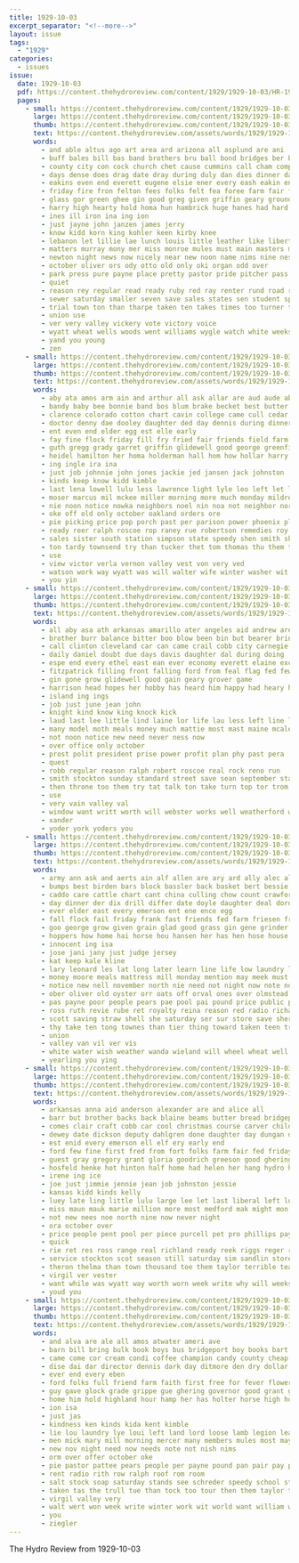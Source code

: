 ```yaml
---
title: 1929-10-03
excerpt_separator: "<!--more-->"
layout: issue
tags:
  - "1929"
categories:
  - issues
issue:
  date: 1929-10-03
  pdf: https://content.thehydroreview.com/content/1929/1929-10-03/HR-1929-10-03.pdf
  pages:
    - small: https://content.thehydroreview.com/content/1929/1929-10-03/small/HR-1929-10-03-01.jpg
      large: https://content.thehydroreview.com/content/1929/1929-10-03/large/HR-1929-10-03-01.jpg
      thumb: https://content.thehydroreview.com/content/1929/1929-10-03/thumbnails/HR-1929-10-03-01.jpg
      text: https://content.thehydroreview.com/assets/words/1929/1929-10-03/HR-1929-10-03-01.txt
      words:
        - and able altus ago art area ard arizona all asplund are ani
        - buff bales bill bas band brothers bru ball bond bridges ber blacks bridge baker buster bath bible bidding bank black both beat back bridgeport burrs barbe best born battle basket bills boys bright bros bue but baptist begin blew bean bride better butler brought been big bost burtis business busi
        - county city con cock church chet cause cummins call cham company council cor collin collier cody cording court cartwright car christian cedar cot chamber chief crete cole cost custer colonel comer cover constant corners come cotton clinton carpenter charles cry cox clery came cue carry chest
        - days dense does drag date dray during duly dan dies dinner day deal done ditmore down dee ditch daughter denton desire doing
        - eakins even end everett eugene elsie ener every eash eakin ent earl est eye ethel
        - friday fire fron felton fees folks felt fea foree farm fair friesen frank ford fellow for forrest fall fill full field from first frid fountain found foote fred fund frost few
        - glass gor green ghee gin good greg given griffin geary grounds grow getting grail grange guest ger general gas guthrie game gener gun gram george gher goes gordon glidewell goss grant grower
        - harry high hearty hold homa hun hambrick huge hanes had hard homer hurt hydro hora hand herbert has honie him house har happy hour home hall held hull harty her han heidebrecht henry
        - ines ill iron ina ing ion
        - just jayne john janzen james jerry
        - know kidd korn king kohler keen kirby knee
        - lebanon let lillie lae lunch louis little leather like liberty left lat latter levy leader later line live lees lede last league lionel
        - matters murray mony mer miss monroe mules must main masters milo measles much man mier mand monday men more may mas mckee made members mosier mann
        - newton night news now nicely near new noon name nims nine ness nor nees needs not
        - october oliver ors ody otto old only oki organ odd over
        - park press pure payne place pretty pastor pride pitcher pass pari past pers ply pullman pany part present pare patterson proud pro pack post people pound pain par pete president pat public
        - quiet
        - reason rey regular read ready ruby red ray renter rund road ran rally reno rinearson rood roy run roll
        - sewer saturday smaller seven save sales states sen student space sabbath stallings sand spring set speaker soon speech slight she season six serr sun sher strong spies second sit school store see steel seed stands sar score sister swift say show speed son standard struck speak september scott swed stalls sunday short sweeney surprise saw said special sard summer stead state sale such sublet
        - trial town ton than tharpe taken ten takes times too turner tes tong talk tom them tat ties then the take tice tal texas thousand thomas
        - union use
        - ver very valley vickery vote victory voice
        - wyatt wheat wells woods went williams wygle watch white weeks with worth want wilson won wat was weatherford weather worthy whitson win winner will week whistle walter works wimberly wind work war well water winter
        - yand you young
        - zen
    - small: https://content.thehydroreview.com/content/1929/1929-10-03/small/HR-1929-10-03-02.jpg
      large: https://content.thehydroreview.com/content/1929/1929-10-03/large/HR-1929-10-03-02.jpg
      thumb: https://content.thehydroreview.com/content/1929/1929-10-03/thumbnails/HR-1929-10-03-02.jpg
      text: https://content.thehydroreview.com/assets/words/1929/1929-10-03/HR-1929-10-03-02.txt
      words:
        - aby ata amos arm ain and arthur all ask allar are aud aude abel area august ane aly
        - bandy baby bee bonnie band bos blum brake becket best butter ball been boschert byrum but bassler bert bout bring bernard boy bunch brinks boucher breed braly bird blackwell
        - clarence colorado cotton chart cavin college came cull cedar corn cry carver cox champlin city chet crail church caddo carl come car cold cody
        - doctor denny dae dooley daughter ded day dennis during dinner drilling doing dora
        - ent even end elder egg est elle early
        - fay fine flock friday fill fry fried fair friends field farm for folks fresh ford fred from
        - guth gregg grady garret griffin glidewell good george greenfield german gas gun
        - heidel hamilton her homa holderman hall hom how hollar harry has hanson hada hydro herndon hight home hin had hea howard hinder
        - ing ingle ira ina
        - just job johnnie john jones jackie jed jansen jack johnston
        - kinds keep know kidd kimble
        - last lena lowell lulu less lawrence light lyle leo left let look lum
        - moser marcus mil mckee miller morning more much monday mildred milton mound merry manning many monty mons millet mar mir made must miss
        - nie noon notice nowka neighbors noel nin noa not neighbor north night now nees
        - oke off old only october oakland orders ore
        - pie picking price pop porch past per parison power phoenix plum pure proud pounds palen patrick
        - ready reer ralph roscoe rop raney rue robertson remedies roy
        - sales sister south station simpson state speedy shen smith shorter schol suda sick sim seen shanks sale sept special short saturday son see six said sat sunday sturgill scott school seven simmons staples standard service samuel supper sion
        - ton tardy townsend try than tucker thet tom thomas thu them tillman too trial tin times table the tell thelma theron texas trull tie
        - use
        - view victor verla vernon valley vest von very ved
        - watson work way wyatt was will walter wife winter washer wit with wheat weatherford west wil wright welton wonder ware week worley wiley whitefield warm wykert while weeks weather
        - you yin
    - small: https://content.thehydroreview.com/content/1929/1929-10-03/small/HR-1929-10-03-03.jpg
      large: https://content.thehydroreview.com/content/1929/1929-10-03/large/HR-1929-10-03-03.jpg
      thumb: https://content.thehydroreview.com/content/1929/1929-10-03/thumbnails/HR-1929-10-03-03.jpg
      text: https://content.thehydroreview.com/assets/words/1929/1929-10-03/HR-1929-10-03-03.txt
      words:
        - all aby asa ath arkansas amarillo ater angeles aid andrew are ade alexander ayre ash alley american ask amos and ano able
        - brother burr balance bitter boo blow been bin but bearer bring brillant bradley bitterly bound bale best bill better bryan bollinger burns blaine boss bot binger ballot business bis
        - call clinton cleveland car can came crail cobb city carnegie cover change chick cream curb company conkling cotton capes comfort clay course congress cleo cheek christmas come cost cope crim
        - daily daniel doubt due days davis daughter dal during doing
        - espe end every ethel east ean ever economy everett elaine excellent
        - fitzpatrick filling front falling ford from feal flag fed few friends fort fair for first felton famous
        - gin gone grow glidewell good gain geary grover game
        - harrison head hopes her hobby has heard him happy had heary hope hydro hugh henry
        - island ing ings
        - job just june jean john
        - knight kind know king knock kick
        - laud last lee little lind laine lor life lau less left line linger look later lights let lea long light learn
        - many model moth meals money much mattie most mast maine mcalester miller mention more mulligan magnolia marshall mews miss must mar meal miles meter milk mena made
        - not noon notice new need never ness now
        - over office only october
        - prost polit president prise power profit plan phy past pera
        - quest
        - robb regular reason ralph robert roscoe real rock reno run
        - smith stockton sunday standard street save sean september state sneed seen square speech senator shorter school savage station selling steinberg show son seed sing start see spies shadow session sam store seat shape stock speedy say sayre samples service shall short
        - then throne too them try tat talk ton take turn top tor trom the than till trang tin tell trial table
        - use
        - very vain valley val
        - window want writt worth will webster works well weatherford won why with william web week washita while west work was war
        - xander
        - yoder york yoders you
    - small: https://content.thehydroreview.com/content/1929/1929-10-03/small/HR-1929-10-03-04.jpg
      large: https://content.thehydroreview.com/content/1929/1929-10-03/large/HR-1929-10-03-04.jpg
      thumb: https://content.thehydroreview.com/content/1929/1929-10-03/thumbnails/HR-1929-10-03-04.jpg
      text: https://content.thehydroreview.com/assets/words/1929/1929-10-03/HR-1929-10-03-04.txt
      words:
        - army ann ask and aerts ain alf allen are ary ard ally alec all
        - bumps best birden bars block bassler back basket bert bessie bacon bag bill breed bene began bandy brunt barley baum board been burner bonis but
        - caddo care cattle chart cant china culling chow count crawford charley cor claude company comes car canary corinne cutter cash clyde credit case cold camera can clerk citizen con clinton
        - day dinner der dix drill differ date doyle daughter deal dorothy dav does daily dise dry doing december dresser
        - ever elder east every emerson ent ene ence egg
        - fall flock fail friday frank fast friends fed farm friesen fresh from floor feathers for forty
        - goo george grow given grain glad good grass gin gene grinder gee griffith goods gent gus grit
        - hoppers how home hai horse hou hansen her has hen hose house hoe hydro hey honore hatfield haynes head hoy hugh hens
        - innocent ing isa
        - jose jani jany just judge jersey
        - kat keep kale kline
        - lary leonard les lat long later learn line life low laundry leu lae len
        - money moore meals mattress mill monday mention may meek must morning morgan miles mash meran milk mae mcalester much mur more
        - notice new nell november north nie need not night now note noon norma
        - ober oliver old oyster orr oats off orval ones over olmstead october
        - pas payne poor people pears pae pool pai pound price public pack por pail per part pump pape pop pounds
        - ross ruth revie rube ret royalty reina reason red radio richard rack row road ray rial range roti rine regular roan
        - scott saving straw shell she saturday ser sur store save sherman sal stover state sudan signal sally staple starring skaggs six sini service sons sell sale stove son sugar sae soap season school samuel staples score show summe spring sermon salt see star such sunday south supply standard set start
        - thy take ten tong townes than tier thing toward taken teen trevor topic tooman trailer towne the trial tees them tha ture tex tell thet tobe too
        - union
        - valley van vil ver vis
        - white water wish weather wanda wieland will wheel wheat well week way why was weatherford wood winter washita winters wagon went with
        - yearling you ying
    - small: https://content.thehydroreview.com/content/1929/1929-10-03/small/HR-1929-10-03-05.jpg
      large: https://content.thehydroreview.com/content/1929/1929-10-03/large/HR-1929-10-03-05.jpg
      thumb: https://content.thehydroreview.com/content/1929/1929-10-03/thumbnails/HR-1929-10-03-05.jpg
      text: https://content.thehydroreview.com/assets/words/1929/1929-10-03/HR-1929-10-03-05.txt
      words:
        - arkansas anna aid anderson alexander are and alice all
        - barr but brother backs back blaine beams butter bread bridgeport business buyers best bradley buyer
        - comes clair craft cobb car cool christmas course carver child cowden call cant chance caddo crank cay center col city cence corden coe carpenter clinton came class can carter
        - dewey date dickson deputy dahlgren done daughter day dungan due during
        - est enid every emerson ell elf ery early end
        - ford few fine first fred from fort folks farm fair fed friday fake fingers for fin frank
        - guest gray gregory grant gloria goodrich greeson good ghering geary greenville george gordon
        - hosfeld henke hot hinton half home had helen her hang hydro health heart hoyt high
        - irene ing ice
        - joe just jimmie jennie jean job johnston jessie
        - kansas kidd kinds kelly
        - luey late ling little lulu large lee let last liberal left lurlene law look lester line less
        - miss maun mauk marie million more most medford mak might mon menary mong money man mildred
        - not new nees noe north nine now never night
        - ora october over
        - price people pent pool per piece purcell pet pro phillips pay plane part place pete
        - quick
        - rie ret res ross range real richland ready reek riggs reger raney ren rhea
        - service stockton scot season still saturday sim sandlin store seater staples six sunday sale stephenson sayre sis strong see smith save show springs smaller son sho stocks sund stange start samples staff she sak sedan schools sales star
        - theron thelma than town thousand toe them taylor terrible teach taste too taken tack the tose thing
        - virgil ver vester
        - want while was wyatt way worth worn week write why will weeks went wide wells with well worlds work
        - youd you
    - small: https://content.thehydroreview.com/content/1929/1929-10-03/small/HR-1929-10-03-06.jpg
      large: https://content.thehydroreview.com/content/1929/1929-10-03/large/HR-1929-10-03-06.jpg
      thumb: https://content.thehydroreview.com/content/1929/1929-10-03/thumbnails/HR-1929-10-03-06.jpg
      text: https://content.thehydroreview.com/assets/words/1929/1929-10-03/HR-1929-10-03-06.txt
      words:
        - and alva are ale all amos atwater ameri ave
        - barn bill bring bulk book boys bus bridgeport boy books bart better barr been bushe bess binder blood best balance bai begin
        - came come cor cream condi coffee champion candy county cheap choice caddo cine cure church call che card corn cornish course cash city cock carry
        - dise dai dar director dennis dark day ditmore den dry dollar
        - ever end every eben
        - ford folks full friend farm faith first free for fever flowers fern field fair filler fancy from fresh faithful
        - guy gave glock grade grippe gue ghering governor good grant goo given game
        - home him hold highland hour hamp her has holter horse high hom hollow husband hydro halls
        - ion isa
        - just jas
        - kindness ken kinds kida kent kimble
        - lie lou laundry lye loui left land lord loose lamb legion leaks look let leghorn
        - men mick mary mill morning mercer many members mules most maybe midway monday mar miller may man miss
        - new nov night need now needs note not nish nims
        - orm over offer october oke
        - pie pastor pattee pears people per payne pound pan pair pay pump past pow parsonage pour porch pleasure
        - rent radio rith row ralph roof rom room
        - salt stock soap saturday stands see schreder speedy school state strain stover south set such show sack sunday suite swartzendruber sal stamp sale standard start service sell sister starch street shape shingles skaggs
        - taken tas the trull tue than tock too tour then them taylor times take trip
        - virgil valley very
        - walt wert won week write winter work wit world want william worlds wheat williams window was with will white went wells woodrow wright
        - you
        - ziegler
---
```


The Hydro Review from 1929-10-03

<!--more-->

